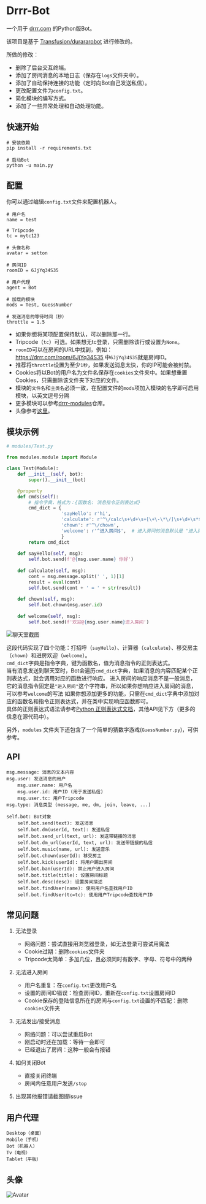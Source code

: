# Drrr-Bot

一个用于 [drrr.com](https://drrr.com) 的Python版Bot。

该项目是基于 [Transfusion/durararobot](https://github.com/Transfusion/durararobot) 进行修改的。

所做的修改：
* 删除了后台交互终端。
* 添加了房间消息的本地日志（保存在`logs`文件夹中）。
* 添加了自动保持连接的功能（定时向Bot自己发送私信）。
* 更改配置文件为`config.txt`。
* 简化模块的编写方式。
* 添加了一些异常处理和自动处理功能。



## 快速开始

```
# 安装依赖
pip install -r requirements.txt

# 启动Bot
python -u main.py
```



## 配置

你可以通过编辑`config.txt`文件来配置机器人。

```
# 用户名
name = test

# Tripcode
tc = mytc123

# 头像名称
avatar = setton

# 房间ID
roomID = 6JjYq34S35

# 用户代理
agent = Bot

# 加载的模块
mods = Test, GuessNumber

# 发送消息的等待时间（秒）
throttle = 1.5
```

* 如果你想将某项配置保持默认，可以删除那一行。
* Tripcode（`tc`）可选。如果想无tc登录，只需删除该行或设置为`None`。
* `roomID`可以在房间的URL中找到，例如：https://drrr.com/room/6JjYq34S35 中`6JjYq34S35`就是房间ID。
* 推荐将`throttle`设置为至少`1秒`，如果发送消息太快，你的IP可能会被封禁。
* Cookies将以Bot的用户名为文件名保存在`cookies`文件夹中。如果想重置Cookies，只需删除该文件夹下对应的文件。
* 模块的`文件名`和`主类名`必须一致，在配置文件的`mods`项加入模块的名字即可启用模块，以英文逗号分隔
* 更多模块可以参考[drrr-modules](https://github.com/stozn/drrr-modules)仓库。
* 头像参考[这里](#avatar)。



## 模块示例

```python
# modules/Test.py

from modules.module import Module

class Test(Module):
    def __init__(self, bot):
        super().__init__(bot)

    @property
    def cmds(self):
        # 指令字典，格式为：{函数名: 消息指令正则表达式}
        cmd_dict = {
                    'sayHello': r'hi',
                    'calculate': r'^\/calc\s+\d+\s+[\+\-\*\/]\s+\d+\s*$',
                    'chown': r'^\/chown',
                    'welcome': r'^进入房间$',  # 进入房间的消息默认是 "进入房间" 这个字符串，它不是一般发言消息
                    }
        return cmd_dict
    
    def sayHello(self, msg):
        self.bot.send(f'@{msg.user.name} 你好')
    
    def calculate(self, msg):
        cont = msg.message.split(' ', 1)[1]
        result = eval(cont)
        self.bot.send(cont + ' = ' + str(result))
    
    def chown(self, msg):
        self.bot.chown(msg.user.id)
    
    def welcome(self, msg):
        self.bot.send(f'欢迎@{msg.user.name}进入房间')
```
![聊天室截图](example.jpg)

这段代码实现了四个功能：打招呼（`sayHello`）、计算器（`calculate`）、移交房主（`chown`）和进房欢迎（`welcome`）。  
`cmd_dict`字典是指令字典，键为函数名，值为消息指令的正则表达式。  
当有消息发送到聊天室时，Bot会遍历`cmd_dict`字典，如果消息的内容匹配某个正则表达式，就会调用对应的函数进行响应。 
进入房间的响应消息不是一般消息，它的消息指令固定是`"进入房间"`这个字符串，所以如果你想响应进入房间的消息，可以参考`welcome`的写法
如果你想添加更多的功能，只需在`cmd_dict`字典中添加对应的函数名和指令正则表达式，并在类中实现响应函数即可。  
具体的正则表达式语法请参考[Python 正则表达式文档](https://docs.python.org/zh-cn/3/library/re.html)，其他API见下方（更多的信息在源代码中）。  
  
另外，`modules` 文件夹下还包含了一个简单的猜数字游戏(`GuessNumber.py`)，可供参考。


## API

```
msg.message: 消息的文本内容
msg.user: 发送消息的用户
    msg.user.name: 用户名
    msg.user.id: 用户ID (用于发送私信)
    msg.user.tc: 用户Tripcode
msg.type: 消息类型 (message, me, dm, join, leave, ...)

self.bot: Bot对象
    self.bot.send(text): 发送消息
    self.bot.dm(userId, text): 发送私信
    self.bot.send_url(text, url): 发送带链接的消息
    self.bot.dm_url(userId, text, url): 发送带链接的私信
    self.bot.music(name, url): 发送音乐
    self.bot.chown(userId): 移交房主
    self.bot.kick(userId): 将用户踢出房间
    self.bot.ban(userId): 禁止用户进入房间
    self.bot.title(title): 设置房间标题
    self.bot.desc(desc): 设置房间描述
    self.bot.findUser(name): 使用用户名查找用户ID
    self.bot.findUser(tc=tc): 使用用户Tripcode查找用户ID
```


## 常见问题

1. 无法登录
	- 网络问题：尝试直接用浏览器登录，如无法登录可尝试用魔法
	- Cookie过期：删除`cookies`文件夹
	- Tripcode太简单：多加几位，且必须同时有数字、字母、符号中的两种

2. 无法进入房间
    - 用户名重复：在`config.txt`更改用户名
	- 设置的房间ID错误：检查房间ID，重新在`config.txt`设置房间ID
	- Cookie保存的登陆信息所在的房间与`config.txt`设置的不匹配：删除`cookies`文件夹

3. 无法发出/接受消息
    - 网络问题：可以尝试重启Bot
	- 刚启动时还在加载：等待一会即可
	- 已经退出了房间：这种一般会有报错

4. 如何关闭Bot
    - 直接关闭终端
    - 房间内任意用户发送`/stop`

5. 出现其他报错请截图提issue


## 用户代理

```
Desktop（桌面）
Mobile（手机）
Bot（机器人）
Tv（电视）
Tablet（平板）
```


## 头像<a name="avatar"></a>

![Avatar](avatar.jpg)